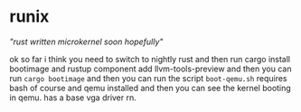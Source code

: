 # runix

*"rust written microkernel soon hopefully"*

ok so far i think you need to switch to nightly rust and then run cargo install bootimage and rustup component add llvm-tools-preview and then you can run `cargo bootimage` and then you can run the script `boot-qemu.sh` requires bash of course and qemu installed and then you can see the kernel booting in qemu. has a base vga driver rn.